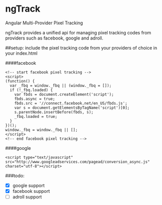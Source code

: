 # ngTrack
Angular Multi-Provider Pixel Tracking

ngTrack provides a unified api for managing pixel tracking codes from providers such as facebook, google and adroll.

##setup:
include the pixel tracking code from your providers of choice in your index.html

####facebook
```
<!-- start facebook pixel tracking -->
<script>
(function() {
  var _fbq = window._fbq || (window._fbq = []);
  if (!_fbq.loaded) {
    var fbds = document.createElement('script');
    fbds.async = true;
    fbds.src = '//connect.facebook.net/en_US/fbds.js';
    var s = document.getElementsByTagName('script')[0];
    s.parentNode.insertBefore(fbds, s);
    _fbq.loaded = true;
  }
})();
window._fbq = window._fbq || [];
</script>
<!-- end facebook pixel tracking -->
 ```

####google
```
<script type="text/javascript" src="http://www.googleadservices.com/pagead/conversion_async.js" charset="utf-8"></script>
```


###todo:
- [x] google support
- [x] facebook support
- [ ] adroll support
